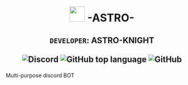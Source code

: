 # <p align="center"><img src="https://cdn.discordapp.com/attachments/799322908836757525/882594453003579442/bk.png" width="40" height="40" /> **-ASTRO-**</p>
## <p align="center">`DEVELOPER`: ASTRO-KNIGHT <br> <br></a>![Discord](https://img.shields.io/discord/876368021462069329?label=Discord&logo=discord&logoColor=%20%237289d9&style=social) ![GitHub top language](https://img.shields.io/github/languages/top/Darknight7125/ASTRO?color=%23f0db4f&label=Javascript&logo=javascript) ![GitHub](https://img.shields.io/github/license/Darknight7125/ASTRO?color=%23ff&label=License)</p>
Multi-purpose discord BOT
